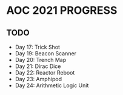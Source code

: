 # AOC 2021 PROGRESS

## TODO

- Day 17: Trick Shot
- Day 19: Beacon Scanner
- Day 20: Trench Map
- Day 21: Dirac Dice
- Day 22: Reactor Reboot
- Day 23: Amphipod
- Day 24: Arithmetic Logic Unit
